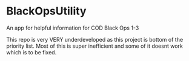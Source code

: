 # BlackOpsUtility
An app for helpful information for COD Black Ops 1-3


This repo is very VERY underdeveloped as this project is bottom of the priority list.
Most of this is super inefficient and some of it doesnt work which is to be fixed.
